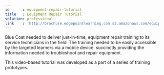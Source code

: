 ```yaml
---
id      : equipment-repair-tutorial
title   : Equipment Repair Tutorial
solution: professional
link    : 'http://brochure.edgepointlearning.com.s3.amazonaws.com/equipment-repair-tutorial-SL/story.html'
---
```

Blue Coat needed to deliver just-in-time, equipment repair training to its service technicians in the field. The training needed to be easily accessible by the targeted learners via a mobile device, succinctly providing the information needed to troubleshoot and repair equipment.

This video-based tutorial was developed as a part of a series of training prototypes.
